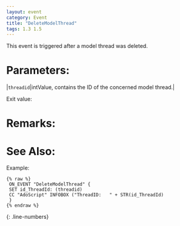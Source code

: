 ```yaml
---
layout: event
category: Event
title: "DeleteModelThread"
tags: 1.3 1.5
---
```


This event is triggered after a model thread was deleted.  

# Parameters:  

|`threadid`|intValue, contains the ID of the concerned model thread.|

Exit value:



# Remarks:  



# See Also:  



Example:  

```adoscript
{% raw %}
 ON_EVENT "DeleteModelThread" {
 SET id_ThreadId: (threadid)
 CC "AdoScript" INFOBOX ("ThreadID:   " + STR(id_ThreadId)
 }
{% endraw %}
```
{: .line-numbers}
